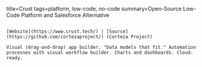 title=Crust
tags=platform, low-code, no-code
summary=Open-Source Low-Code Platform and Salesforce Alternative
~~~~~~

[Website](https://www.crust.tech/) | [Source](https://github.com/cortezaproject/) (Corteza Project)

Visual (drag-and-drop) app builder. "Data models that fit." Automation processes with visual workflow builder. Charts and dashboards. Cloud-ready.




